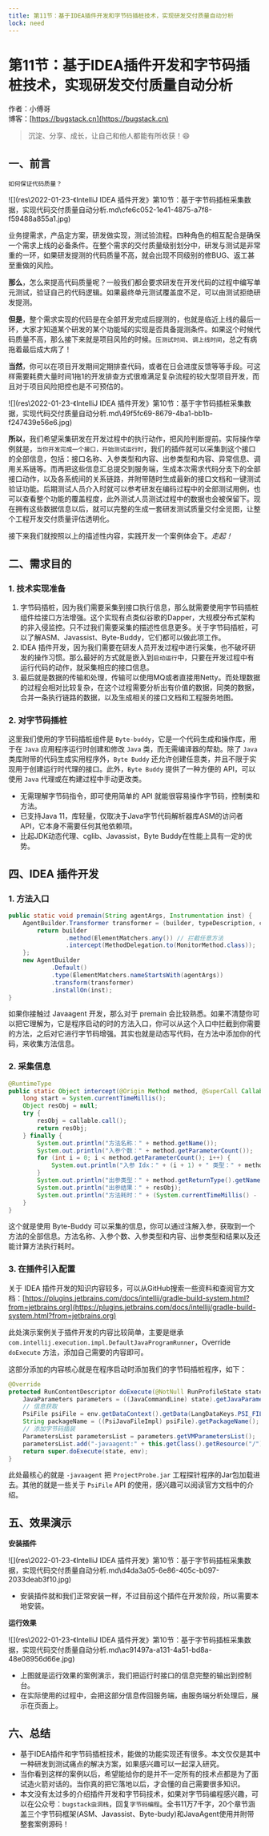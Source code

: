 ```yaml
---
title: 第11节：基于IDEA插件开发和字节码插桩技术，实现研发交付质量自动分析
lock: need
---
```


# 第11节：基于IDEA插件开发和字节码插桩技术，实现研发交付质量自动分析

作者：小傅哥
<br/>博客：[https://bugstack.cn](https://bugstack.cn)

>沉淀、分享、成长，让自己和他人都能有所收获！😄

## 一、前言

`如何保证代码质量？`

![](res\2022-01-23-《IntelliJ IDEA 插件开发》第10节：基于字节码插桩采集数据，实现代码交付质量自动分析.md\cfe6c052-1e41-4875-a7f8-f59488a855a1.jpg)

业务提需求，产品定方案，研发做实现，测试验流程。四种角色的相互配合是确保一个需求上线的必备条件。在整个需求的交付质量级别划分中，研发与测试是非常重的一环，如果研发提测的代码质量不高，就会出现不同级别的修BUG、返工甚至重做的风险。

**那么**，怎么来提高代码质量呢？一般我们都会要求研发在开发代码的过程中编写单元测试，验证自己的代码逻辑。如果最终单元测试覆盖度不足，可以由测试拒绝研发提测。

**但是**，整个需求实现的代码是在全部开发完成后提测的，也就是临近上线的最后一环，大家才知道某个研发的某个功能域的实现是否具备提测条件。如果这个时候代码质量不高，那么接下来就是项目风险的时候。`压测试时间`、`调上线时间`，总之有病拖着最后成大病了！

**当然**，你可以在项目开发期间定期排查代码，或者在日会进度反馈等等手段。可这样需要耗费大量时间1拖1的开发排查方式很难满足复杂流程的较大型项目开发，而且对于项目风险把控也是不可预估的。

![](res\2022-01-23-《IntelliJ IDEA 插件开发》第10节：基于字节码插桩采集数据，实现代码交付质量自动分析.md\49f5fc69-8679-4ba1-bb1b-f247439e56e6.jpg)

**所以**，我们希望采集研发在开发过程中的执行动作，把风险判断提前。实际操作举例就是，`当你开发完成一个接口，开始测试运行时`，我们的插件就可以采集到这个接口的全部信息，包括：接口名称、入参类型和内容、出参类型和内容、异常信息、调用关系链等。而再把这些信息汇总提交到服务端，生成本次需求代码分支下的全部接口动作，以及各系统间的关系链路，并附带随时生成最新的接口文档和一键测试验证功能。后期测试人员介入时就可以参考研发在编码过程中的全部测试用例，也可以查看整个功能的覆盖程度，此外测试人员测试过程中的数据也会被保留下。现在拥有这些数据信息以后，就可以完整的生成一套研发测试质量交付全览图，让整个工程开发交付质量评估透明化。

接下来我们就按照以上的描述性内容，实践开发一个案例体会下。*走起！*

## 二、需求目的

### 1. 技术实现准备

1. 字节码插桩，因为我们需要采集到接口执行信息，那么就需要使用字节码插桩组件给接口方法增强。这个实现有点类似谷歌的Dapper，大规模分布式架构的非入侵监控。只不过我们需要采集的描述性信息更多。关于字节码插桩，可以了解ASM、Javassist、Byte-Buddy，它们都可以做此项工作。
2. IDEA 插件开发，因为我们需要在研发人员开发过程中进行采集，也不破坏研发的操作习惯。那么最好的方式就是嵌入到`启动运行`中，只要在开发过程中有运行代码的动作，就采集相应的接口信息。
3. 最后就是数据的传输和处理，传输可以使用MQ或者直接用Netty。而处理数据的过程会相对比较复杂，在这个过程需要分析出有价值的数据，同类的数据，合并一条执行链路的数据，以及生成相关的接口文档和工程服务地图。

### 2. 对字节码插桩

这里我们使用的字节码插桩组件是 `Byte-buddy`，它是一个代码生成和操作库，用于在 `Java` 应用程序运行时创建和修改 `Java` 类，而无需编译器的帮助。除了 `Java` 类库附带的代码生成实用程序外，`Byte Buddy` 还允许创建任意类，并且不限于实现用于创建运行时代理的接口。此外，`Byte Buddy` 提供了一种方便的 API，可以使用 `Java` 代理或在构建过程中手动更改类。

- 无需理解字节码指令，即可使用简单的 API 就能很容易操作字节码，控制类和方法。
- 已支持Java 11，库轻量，仅取决于Java字节代码解析器库ASM的访问者API，它本身不需要任何其他依赖项。
- 比起JDK动态代理、cglib、Javassist，Byte Buddy在性能上具有一定的优势。

## 四、IDEA 插件开发

### 1. 方法入口

```java
public static void premain(String agentArgs, Instrumentation inst) {
    AgentBuilder.Transformer transformer = (builder, typeDescription, classLoader, javaModule) -> {
        return builder
                .method(ElementMatchers.any()) // 拦截任意方法
                .intercept(MethodDelegation.to(MonitorMethod.class));
    };
    new AgentBuilder
            .Default()
            .type(ElementMatchers.nameStartsWith(agentArgs)) 
            .transform(transformer)
            .installOn(inst);
}
```

如果你接触过 Javaagent 开发，那么对于 premain 会比较熟悉。如果不清楚你可以把它理解为，它是程序启动的时的方法入口，你可以从这个入口中拦截到你需要的方法，之后对它进行字节码增强。其实也就是动态写代码，在方法中添加你的代码，来收集方法信息。

### 2. 采集信息

```java
@RuntimeType
public static Object intercept(@Origin Method method, @SuperCall Callable<?> callable, @AllArguments Object[] args) throws Exception {
    long start = System.currentTimeMillis();
    Object resObj = null;
    try {
        resObj = callable.call();
        return resObj;
    } finally {
        System.out.println("方法名称：" + method.getName());
        System.out.println("入参个数：" + method.getParameterCount());
        for (int i = 0; i < method.getParameterCount(); i++) {
            System.out.println("入参 Idx：" + (i + 1) + " 类型：" + method.getParameterTypes()[i].getTypeName() + " 内容：" + args[i]);
        }
        System.out.println("出参类型：" + method.getReturnType().getName());
        System.out.println("出参结果：" + resObj);
        System.out.println("方法耗时：" + (System.currentTimeMillis() - start) + "ms");
    }
}
```

这个就是使用 Byte-Buddy 可以采集的信息，你可以通过注解入参，获取到一个方法的全部信息。方法名称、入参个数、入参类型和内容、出参类型和结果以及还能计算方法执行耗时。

### 3. 在插件引入配置

关于 IDEA 插件开发的知识内容较多，可以从GitHub搜索一些资料和查阅官方文档：[https://plugins.jetbrains.com/docs/intellij/gradle-build-system.html?from=jetbrains.org](https://plugins.jetbrains.com/docs/intellij/gradle-build-system.html?from=jetbrains.org)

此处演示案例关于插件开发的内容比较简单，主要是继承 `com.intellij.execution.impl.DefaultJavaProgramRunner`，Override `doExecute` 方法，添加自己需要的内容即可。

这部分添加的内容核心就是在程序启动时添加我们的字节码插桩程序，如下：

```java
@Override
protected RunContentDescriptor doExecute(@NotNull RunProfileState state, @NotNull ExecutionEnvironment env) throws ExecutionException {
    JavaParameters parameters = ((JavaCommandLine) state).getJavaParameters();
    // 信息获取
    PsiFile psiFile = env.getDataContext().getData(LangDataKeys.PSI_FILE);
    String packageName = ((PsiJavaFileImpl) psiFile).getPackageName();
    // 添加字节码插装
    ParametersList parametersList = parameters.getVMParametersList();
    parametersList.add("-javaagent:" + this.getClass().getResource("/").getPath().substring(1) + "ProjectProbe.jar=" + packageName);
    return super.doExecute(state, env);
}
```

此处最核心的就是 `-javaagent` 把 `ProjectProbe.jar` 工程探针程序的Jar包加载进去。其他的就是一些关于 `PsiFile` API 的使用，感兴趣可以阅读官方文档中的介绍。

## 五、效果演示

**安装插件**

![](res\2022-01-23-《IntelliJ IDEA 插件开发》第10节：基于字节码插桩采集数据，实现代码交付质量自动分析.md\d4da3a05-6e86-405c-b097-2033deab3f10.jpg)

- 安装插件就和我们正常安装一样，不过目前这个插件在开发阶段，所以需要本地安装。

**运行效果**

![](res\2022-01-23-《IntelliJ IDEA 插件开发》第10节：基于字节码插桩采集数据，实现代码交付质量自动分析.md\ac91497a-a131-4a51-bd8a-48e08956d66e.jpg)

- 上图就是运行效果的案例演示，我们把运行时接口的信息完整的输出到控制台。
- 在实际使用的过程中，会把这部分信息传回服务端，由服务端分析处理后，展示在页面上。

## 六、总结

- 基于IDEA插件和字节码插桩技术，能做的功能实现还有很多。本文仅仅是其中一种研发到测试痛点的解决方案，如果感兴趣可以一起深入研究。
- 当你看到这样的案例以后，希望能给你的是并不一定所有的技术点都是为了面试造火箭对话的。当你真的把它落地以后，才会懂的自己需要很多知识。
- 本文没有太过多的介绍插件开发和字节码技术，如果对字节码编程感兴趣，可以在公众号：`bugstack虫洞栈`，回复`字节码编程`。全书11万7千字，20个章节涵盖三个字节码框架(ASM、Javassist、Byte-budy)和JavaAgent使用并附带整套案例源码！
